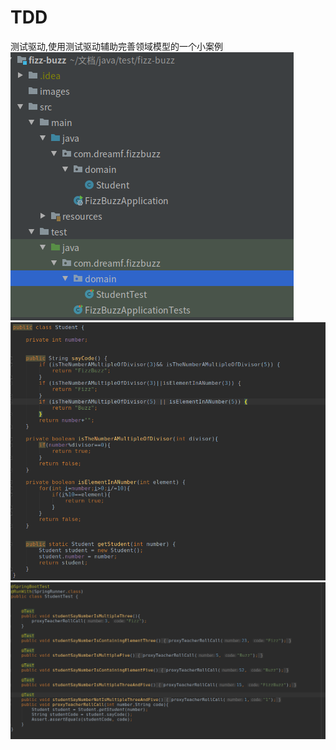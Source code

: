 # TDD
测试驱动,使用测试驱动辅助完善领域模型的一个小案例<br/>
<img style="-webkit-user-select: none;margin: auto;" src="https://raw.githubusercontent.com/Stupid-Dird/TDD/master/images/package.png">
<img style="-webkit-user-select: none;margin: auto;" src="https://raw.githubusercontent.com/Stupid-Dird/TDD/master/images/Model.png">
<img style="-webkit-user-select: none;margin: auto;" src="https://raw.githubusercontent.com/Stupid-Dird/TDD/master/images/TestModel.png">
